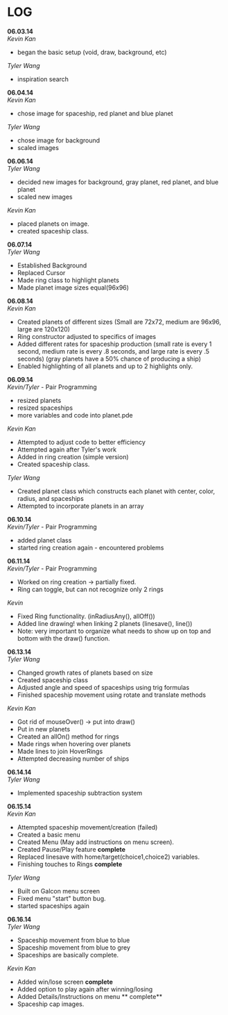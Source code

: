 LOG
===

**06.03.14**<br>
*Kevin Kan* <br>
- began the basic setup (void, draw, background, etc)

*Tyler Wang* 
- inspiration search

**06.04.14**<br>
*Kevin Kan* <br>
- chose image for spaceship, red planet and blue planet

*Tyler Wang* <br>
- chose image for background
- scaled images

**06.06.14**<br>
*Tyler Wang* <br>
- decided new images for background, gray planet, red planet, and blue planet
- scaled new images

*Kevin Kan* <br>
- placed planets on image.
- created spaceship class.

**06.07.14**<br>
*Tyler Wang* <br>
- Established Background
- Replaced Cursor
- Made ring class to highlight planets
- Made planet image sizes equal(96x96)

**06.08.14**<br>
*Kevin Kan* <br>
- Created planets of different sizes (Small are 72x72, medium are 96x96, large are  120x120)
- Ring constructor adjusted to specifics of images
- Added different rates for spaceship production
(small rate is every 1 second, medium rate is every .8 seconds, and large rate is every .5 seconds)
(gray planets have a 50% chance of producing a ship)
- Enabled highlighting of all planets and up to 2 highlights only. 

**06.09.14**<br>
*Kevin/Tyler* - Pair Programming <br>
- resized planets
- resized spaceships
- more variables and code into planet.pde

*Kevin Kan* <br>
- Attempted to adjust code to better efficiency
- Attempted again after Tyler's work
- Added in ring creation (simple version)
- Created spaceship class.

*Tyler Wang* <br>
- Created planet class which constructs each planet with center, color, radius, and spaceships
- Attempted to incorporate planets in an array

**06.10.14**<br>
*Kevin/Tyler* - Pair Programming <br>
- added planet class
- started ring creation again - encountered problems 

**06.11.14** <br>
*Kevin/Tyler* - Pair Programming <br>
- Worked on ring creation -> partially fixed.
- Ring can toggle, but can not recognize only 2 rings

*Kevin* <br>
- Fixed Ring functionality. (inRadiusAny(), allOff())
- Added line drawing! when linking 2 planets (linesave(), line())
- Note: very important to organize what needs to show up on top and bottom with the draw() function.

**06.13.14**<br>
*Tyler Wang* <br>
- Changed growth rates of planets based on size
- Created spaceship class
- Adjusted angle and speed of spaceships using trig formulas
- Finished spaceship movement using rotate and translate methods

*Kevin Kan* <br>
- Got rid of mouseOver() -> put into draw()
- Put in new planets 
- Created an allOn() method for rings
- Made rings when hovering over planets 
- Made lines to join HoverRings
- Attempted decreasing number of ships

**06.14.14** <br>
*Tyler Wang* <br>
- Implemented spaceship subtraction system

**06.15.14** <br>
*Kevin Kan* <br>
- Attempted spaceship movement/creation (failed)
- Created a basic menu
- Created Menu (May add instructions on menu screen).
- Created Pause/Play feature **complete**
- Replaced linesave with home/target(choice1,choice2) variables.
- Finishing touches to Rings **complete**

*Tyler Wang* <br>
- Built on Galcon menu screen
- Fixed menu "start" button bug.
- started spaceships again

**06.16.14** <br>
*Tyler Wang* <br>
- Spaceship movement from blue to blue
- Spaceship movement from blue to grey
- Spaceships are basically complete.

*Kevin Kan* <br>
- Added win/lose screen **complete**
- Added option to play again after winning/losing
- Added Details/Instructions on menu ** complete**
- Spaceship cap images.



